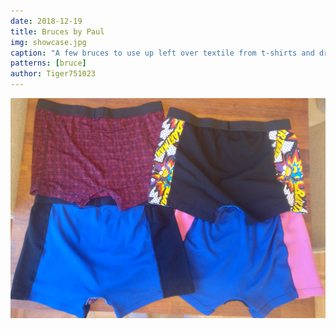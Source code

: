 ```yaml
---
date: 2018-12-19
title: Bruces by Paul
img: showcase.jpg
caption: "A few bruces to use up left over textile from t-shirts and dresses"
patterns: [bruce]
author: Tiger751023
---
```


![View of the back](back.jpg)
